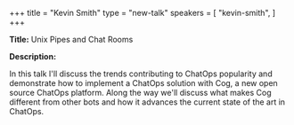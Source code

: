 +++
title = "Kevin Smith"
type = "new-talk"
speakers = [
        "kevin-smith",
]
+++
<div class="span-15  ">
  <div class="span-15  last ">
  <p><strong>Title:</strong> Unix Pipes and Chat Rooms</p>
  <p><strong>Description:</strong></p>
  <p>In this talk I'll discuss the trends contributing to ChatOps popularity and demonstrate how to implement a ChatOps solution with Cog, a new open source ChatOps platform. Along the way we'll discuss what makes Cog different from other bots and how it advances the current state of the art in ChatOps.</p>
  </div>
</div>